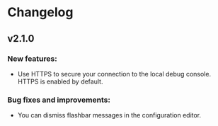 # Changelog

## v2.1.0

### New features:

* Use HTTPS to secure your connection to the local debug console. HTTPS is enabled by default.

### Bug fixes and improvements:

* You can dismiss flashbar messages in the configuration editor.
